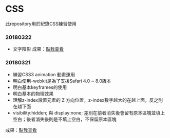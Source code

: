 # CSS
此repository用於紀錄CSS練習使用

### 20180322
* 文字陰影 成果：[點我查看](https://unromanticman.github.io/CSS/20180322/fontshadow)



### 20180321
* 練習CSS3 animation 動畫運用
* 明白使用-webkit是為了支援Safari 4.0 ~ 8.0版本
* 明白基本keyframes的使用
* 明白基本的物理效果  
* 理解z-index設置元素的 Z 方向位置，z-index數字越大的在越上面，反之則在越下面
* visibility:hidden; 與 display:none; 差別在前者消失後會留有原本區塊並填上空白；後者消失後則是不填上空白，不保留原本區塊

成果：[點我查看](https://unromanticman.github.io/CSS/20180321/animations)
